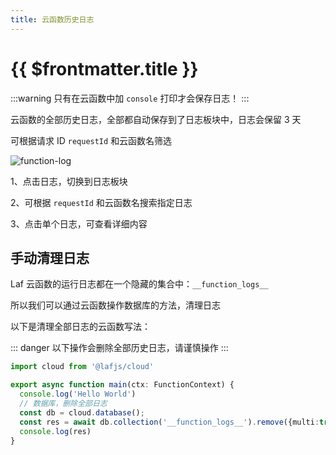 ```yaml
---
title: 云函数历史日志
---
```


# {{ $frontmatter.title }}

:::warning
只有在云函数中加 `console` 打印才会保存日志！
:::

云函数的全部历史日志，全部都自动保存到了日志板块中，日志会保留 3 天

可根据请求 ID `requestId` 和云函数名筛选

![function-log](/doc-images/function-log.png)

1、点击日志，切换到日志板块

2、可根据 `requestId` 和云函数名搜索指定日志

3、点击单个日志，可查看详细内容

## 手动清理日志

Laf 云函数的运行日志都在一个隐藏的集合中：`__function_logs__`

所以我们可以通过云函数操作数据库的方法，清理日志

以下是清理全部日志的云函数写法：

::: danger
以下操作会删除全部历史日志，请谨慎操作
:::

```typescript
import cloud from '@lafjs/cloud'

export async function main(ctx: FunctionContext) {
  console.log('Hello World')
  // 数据库，删除全部日志
  const db = cloud.database();
  const res = await db.collection('__function_logs__').remove({multi:true})
  console.log(res)
}
```
